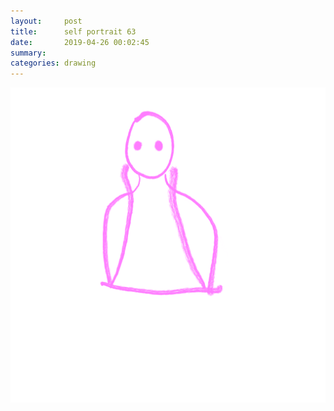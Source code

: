 ```yaml
---
layout:     post
title:      self portrait 63
date:       2019-04-26 00:02:45
summary:    
categories: drawing
---
```

![self portrait 63](/images/diary/self-portrait-63.png ".")
